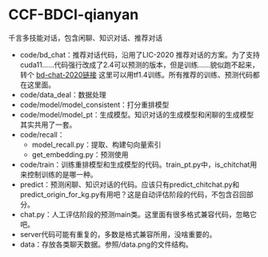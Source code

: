 # CCF-BDCI-qianyan
千言多技能对话，包含闲聊、知识对话、推荐对话

* code/bd_chat：推荐对话代码，沿用了LIC-2020 推荐对话的方案。为了支持cuda11……代码强行改成了2.4可以预测的版本，但是训练……貌似跑不起来，转个
[bd-chat-2020链接](https://github.com/apple55bc/bd-chat-2020) 这里可以用tf1.4训练。所有推荐的训练、预测代码都在这里面。
* code/data_deal：数据处理
* code/model/model_consistent：打分重排模型
* code/model/model_pt：生成模型。知识对话的生成模型和闲聊的生成模型其实共用了一套。
* code/recall：
    * model_recall.py：提取、构建句向量索引
    * get_embedding.py：预测使用
* code/train：训练重排模型和生成模型的代码。train_pt.py中，is_chitchat用来控制训练的是哪一种。
* predict：预测闲聊、知识对话的代码。应该只有predict_chitchat.py和predict_origin_for_kg.py有用吧？这是自动评估阶段的代码，不包含召回部分。
* chat.py：人工评估阶段的预测main类。这里面有很多格式兼容代码，忽略它吧。
* server代码可能有重复的，多数是格式兼容所用，没啥重要的。
* data：存放各类聊天数据。参照/data.png的文件结构。

